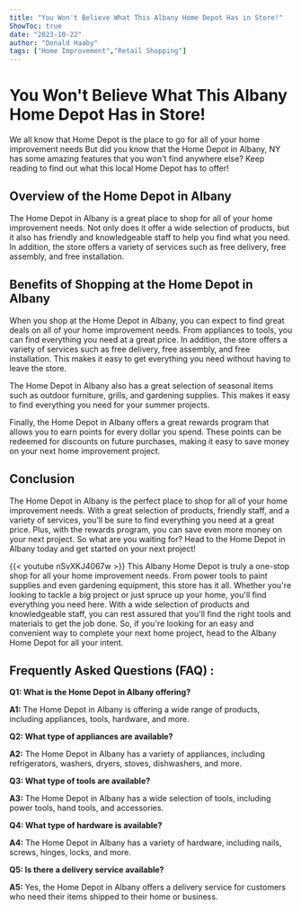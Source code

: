 ```yaml
---
title: "You Won't Believe What This Albany Home Depot Has in Store!"
ShowToc: true 
date: "2023-10-22"
author: "Donald Haaby" 
tags: ["Home Improvement","Retail Shopping"]
---
```

# You Won't Believe What This Albany Home Depot Has in Store!

We all know that Home Depot is the place to go for all of your home improvement needs But did you know that the Home Depot in Albany, NY has some amazing features that you won't find anywhere else? Keep reading to find out what this local Home Depot has to offer!

## Overview of the Home Depot in Albany

The Home Depot in Albany is a great place to shop for all of your home improvement needs. Not only does it offer a wide selection of products, but it also has friendly and knowledgeable staff to help you find what you need. In addition, the store offers a variety of services such as free delivery, free assembly, and free installation.

## Benefits of Shopping at the Home Depot in Albany

When you shop at the Home Depot in Albany, you can expect to find great deals on all of your home improvement needs. From appliances to tools, you can find everything you need at a great price. In addition, the store offers a variety of services such as free delivery, free assembly, and free installation. This makes it easy to get everything you need without having to leave the store.

The Home Depot in Albany also has a great selection of seasonal items such as outdoor furniture, grills, and gardening supplies. This makes it easy to find everything you need for your summer projects.

Finally, the Home Depot in Albany offers a great rewards program that allows you to earn points for every dollar you spend. These points can be redeemed for discounts on future purchases, making it easy to save money on your next home improvement project.

## Conclusion

The Home Depot in Albany is the perfect place to shop for all of your home improvement needs. With a great selection of products, friendly staff, and a variety of services, you'll be sure to find everything you need at a great price. Plus, with the rewards program, you can save even more money on your next project. So what are you waiting for? Head to the Home Depot in Albany today and get started on your next project!

{{< youtube nSvXKJ4067w >}} 
This Albany Home Depot is truly a one-stop shop for all your home improvement needs. From power tools to paint supplies and even gardening equipment, this store has it all. Whether you're looking to tackle a big project or just spruce up your home, you'll find everything you need here. With a wide selection of products and knowledgeable staff, you can rest assured that you'll find the right tools and materials to get the job done. So, if you're looking for an easy and convenient way to complete your next home project, head to the Albany Home Depot for all your intent.

## Frequently Asked Questions (FAQ) :
**Q1: What is the Home Depot in Albany offering?**

**A1:** The Home Depot in Albany is offering a wide range of products, including appliances, tools, hardware, and more. 

**Q2: What type of appliances are available?**

**A2:** The Home Depot in Albany has a variety of appliances, including refrigerators, washers, dryers, stoves, dishwashers, and more. 

**Q3: What type of tools are available?**

**A3:** The Home Depot in Albany has a wide selection of tools, including power tools, hand tools, and accessories. 

**Q4: What type of hardware is available?**

**A4:** The Home Depot in Albany has a variety of hardware, including nails, screws, hinges, locks, and more. 

**Q5: Is there a delivery service available?**

**A5:** Yes, the Home Depot in Albany offers a delivery service for customers who need their items shipped to their home or business.



